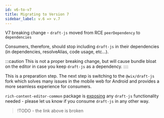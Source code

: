 ```yaml
---
id: v6-to-v7
title: Migrating to Version 7
sidebar_label: v.6 => v.7
---
```


V7 breaking change - `draft-js` moved from RCE `peerDependency` to `dependencies`

Consumers, therefore, should stop including `draft-js` in their dependencies (in dependencies, resolveAlias, code usage, etc...).

:::caution
This is not a proper breaking change, but will cause bundle bloat on the editor in case you keep `draft-js` as a dependency.
::::


This is a preparation step. The next step is switching to the `@wix/draft-js` fork which solves many issues in the mobile web for Android and provides a more seamless experience for consumers.

`rich-content-editor-common` package is [exposing](https://github.com/wix-incubator/rich-content/blob/master/packages/editor-common/web/src/index.js#L101) any `draft-js` functionality needed - please let us know if you consume `draft-js` in any other way.

> !TODO - the link above is broken